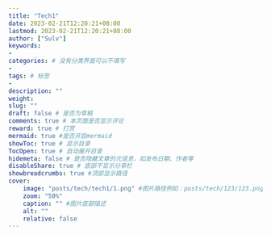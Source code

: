 ```yaml
---
title: "Tech1"
date: 2023-02-21T12:20:21+08:00
lastmod: 2023-02-21T12:20:21+08:00
author: ["Sulv"]
keywords: 
- 
categories: # 没有分类界面可以不填写
- 
tags: # 标签
- 
description: ""
weight:
slug: ""
draft: false # 是否为草稿
comments: true # 本页面是否显示评论
reward: true # 打赏
mermaid: true #是否开启mermaid
showToc: true # 显示目录
TocOpen: true # 自动展开目录
hidemeta: false # 是否隐藏文章的元信息，如发布日期、作者等
disableShare: true # 底部不显示分享栏
showbreadcrumbs: true #顶部显示路径
cover:
    image: "posts/tech/tech1/1.png" #图片路径例如：posts/tech/123/123.png
    zoom: "50%"
    caption: "" #图片底部描述
    alt: ""
    relative: false
---
```





